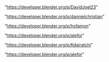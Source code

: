"https://developer.blender.org/p/DavidJoel23"

"https://developer.blender.org/p/dannielchristian"

"https://developer.blender.org/p/hofamon"

"https://developer.blender.org/p/alefor"

 
"https://developer.blender.org/p/Kdairatchi"


"https://developer.blender.org/p/alefor"


 
